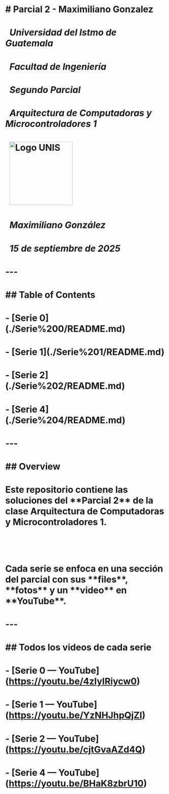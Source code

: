 # \# Parcial 2 - Maximiliano Gonzalez

# <p align="center">

# &nbsp; <em>Universidad del Istmo de Guatemala</em>

# &nbsp; <em>Facultad de Ingeniería</em>

# &nbsp; <em>Segundo Parcial</em>

# &nbsp; <em>Arquitectura de Computadoras y Microcontroladores 1</em>

# </p>

# <div align="center">

# &nbsp; <img src="Fotos Main/Logo\_UNIS.png" alt="Logo UNIS" width="200"/>

# </div>

# <p align="center">

# &nbsp; <em>Maximiliano González</em>

# &nbsp; <em>15 de septiembre de 2025</em>

# </p>

# 

# ---

# 

# \## Table of Contents

# 

# \- \[Serie 0](./Serie%200/README.md)

# \- \[Serie 1](./Serie%201/README.md)

# \- \[Serie 2](./Serie%202/README.md)

# \- \[Serie 4](./Serie%204/README.md)

# 

# ---

# 

# \## Overview

# 

# Este repositorio contiene las soluciones del  \*\*Parcial 2\*\* de la clase Arquitectura de Computadoras y Microcontroladores 1.

# &nbsp; 

# Cada serie se enfoca en una sección del parcial con sus \*\*files\*\*, \*\*fotos\*\*  y un \*\*video\*\* en \*\*YouTube\*\*. 

# 

# ---

# 

# \## Todos los videos de cada serie

# \- \[Serie 0 — YouTube](https://youtu.be/4zIyIRiycw0)

# \- \[Serie 1 — YouTube](https://youtu.be/YzNHJhpQjZI)

# \- \[Serie 2 — YouTube](https://youtu.be/cjtGvaAZd4Q)

# \- \[Serie 4 — YouTube](https://youtu.be/BHaK8zbrU10)

